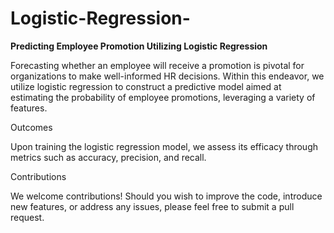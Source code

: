 # Logistic-Regression-

**Predicting Employee Promotion Utilizing Logistic Regression**

Forecasting whether an employee will receive a promotion is pivotal for organizations to make well-informed HR decisions. Within this endeavor, we utilize logistic regression to construct a predictive model aimed at estimating the probability of employee promotions, leveraging a variety of features.

Outcomes

Upon training the logistic regression model, we assess its efficacy through metrics such as accuracy, precision, and recall.

Contributions

We welcome contributions! Should you wish to improve the code, introduce new features, or address any issues, please feel free to submit a pull request.
